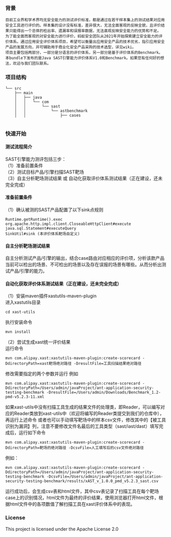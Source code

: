 ### 背景
    目前工业界和学术界均无安全能力的测试评价标准，都是通过在若干样本集上的测试结果对应用安全工具进行评价的。样本集的设计没有标准，差异很大，无法全面客观的反映全貌，且评价结果只能得出一个总体的检出率、遗漏率和误报率数据，无法直观反映安全能力的优势和不足。
    为了能全面而客观的对安全能力进行评价，蚂蚁安全团队从2021年开始探索建立安全能力的评价体系。通过应用安全评价体系项目，希望可以衡量出应用安全产品的技术优劣，指引应用安全产品的发展方向，并可辅助用于商业化安全产品采购的技术选型，详见wiki。
    项目主要包括两部分，一部分是分语言的评价体系，另一部分是基于评价体系的Benchmark。本bundle下发布的是Java SAST引擎能力评价体系V1.0和Benchmark。如果您有任何好的想法，欢迎与我们团队联系。
### 项目结构
```
└── src
    ├── main
    │   ├── java
    │   │   └── com
    │   │       └── sast
    │   │           └── astbenchmark
    │   │               ├── cases   
      
```
### 快速开始
#### 测试流程简介
SAST引擎能力测评包括三步：</br>
（1）准备前置条件</br>
（2）测试目标产品/引擎扫描SAST靶场</br>
（3）自主分析靶场测试结果 或 自动化获取评价体系测试结果（正在建设，还未完全完成） </br>
#### 准备前置条件
（1）确认被测的SAST产品配置了以下sink点规则
```
Runtime.getRuntime().exec
org.apache.http.impl.client.CloseableHttpClient#execute
java.sql.Statement#executeQuery
SinkUtil#sink (本评价体系靶场自定义)
```
#### 自主分析靶场测试结果
自主分析测试产品/引擎的输出，结合case路由对应相应的评价项，分析该款产品当前可以检出的场景、不可检出的场景以及存在误报的场景有哪些。从而分析出测试产品/引擎的能力。

#### 自动化获取评价体系测试结果（正在建设，还未完全完成）
（1）安装maven插件xastutils-maven-plugin</br>
进入xastutils目录
```
cd xast-utils
```
执行安装命令
```
mvn install
```
（2）尝试生成xast统一评价结果</br>
运行命令
```
mvn com.alipay.xast:xastutils-maven-plugin:create-scorecard -DdirectoryPath=xast靶场绝对路径 -DresultFile=工具扫描结果绝对路径
```
修改需要指定的两个参数并运行
例如
```
mvn com.alipay.xast:xastutils-maven-plugin:create-scorecard -DdirectoryPath=/Users/admin/javaProject/ant-application-security-testing-benchmark -DresultFile=/Users/admin/Downloads/Benchmark_1.2-pmd-v5.2.3-11.xml
```
如果xast-utils中没有扫描工具生成的结果文件的处理类，即Reader，可以编写对应的Reader类放到xast-utils中（欢迎将编写的Reader类提交到我们的仓库中），再运行上述命令
或者也可以手动填写靶场中的样本csv文件，修改其中的【被工具识别为漏洞】列，注意不要修改文件名最后的工具类型（sast/iast/dast）填写完成后，运行如下命令
```
mvn com.alipay.xast:xastutils-maven-plugin:create-scorecard -DdirectoryPath=靶场的绝对路径 -DcsvFile=人工填写后的csv文件绝对路径
```
例如：
```
mvn com.alipay.xast:xastutils-maven-plugin:create-scorecard -DdirectoryPath=/Users/admin/javaProject/ant-application-security-testing-benchmark -DcsvFile=/Users/admin/javaProject/ant-application-security-testing-benchmark/results/xAST_v_1.0.0_pmd_v5.2.3_sast.csv
```
运行成功后，会生成csv表和html文件，其中csv表记录了扫描工具在每个靶场case上的识别情况，html文件为最终的评价结果，使用浏览器打开html文件，根据html文件中的各项数值了解扫描工具在xast评价体系中的表现。
### License
This project is licensed under the Apache License 2.0
